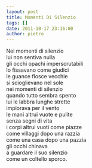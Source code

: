 ```yaml
---
layout: post
title: Momenti Di Silenzio
tags: []
date: 2011-10-17 23:16:00
author: pietro
---
```

Nei momenti di silenzio<br/>lui non sentiva nulla<br/>gli occhi opachi imperscrutabili<br/>lo fissavano come giudici<br/>le guance flosce vecchie<br/>si scioglievano nel sole<br/>nei momenti di silenzio<br/>quando tutto sembra spento<br/>lui le labbra lunghe strette<br/>implorava per il vento<br/>le mani altrui vuote e pulite<br/>senza segni di vita<br/>i corpi altrui vuoti come piazze<br/>come villaggi dopo una razzia<br/>come una casa dopo una pazzia<br/>gli occhi chinava<br/>a guardare il suo silenzio<br/>come un coltello sporco.

